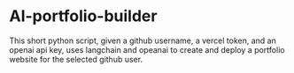 # AI-portfolio-builder
This short python script, given a github username, a vercel token, and an openai api key, uses langchain and opeanai to create and deploy a portfolio website for the selected github user.
